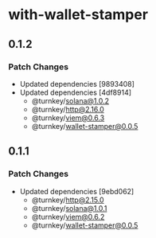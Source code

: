 # with-wallet-stamper

## 0.1.2

### Patch Changes

- Updated dependencies [9893408]
- Updated dependencies [4df8914]
  - @turnkey/solana@1.0.2
  - @turnkey/http@2.16.0
  - @turnkey/viem@0.6.3
  - @turnkey/wallet-stamper@0.0.5

## 0.1.1

### Patch Changes

- Updated dependencies [9ebd062]
  - @turnkey/http@2.15.0
  - @turnkey/solana@1.0.1
  - @turnkey/viem@0.6.2
  - @turnkey/wallet-stamper@0.0.5
